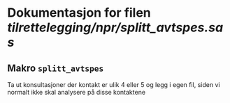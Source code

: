 
# Dokumentasjon for filen *tilrettelegging/npr/splitt_avtspes.sas*


## Makro `splitt_avtspes`

Ta ut konsultasjoner der kontakt er ulik 4 eller 5 og legg i egen fil,
siden vi normalt ikke skal analysere på disse kontaktene
